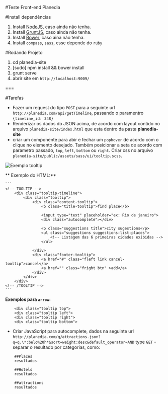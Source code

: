 #Teste Front-end Planedia

#Install dependências
1. Install [NodeJS](http://nodejs.org/download/), caso ainda não tenha.
2. Install [GruntJS](http://gruntjs.com/getting-started), caso ainda não tenha.
3. Install [Bower](http://bower.io/), caso aina não tenha.
4. Install `compass`, `sass`, esse depende do `ruby`

#Rodando Projeto

1. cd planedia-site
2. [sudo] npm install && bower install
3. grunt serve
4. abrir site em `http://localhost:9009/`

===

#Tarefas

* Fazer um request do tipo `POST` para a seguinte url  `http://planedia.com/api/getTimeline`, passando o paramentro `{timeline_id: 348}`
* Renderizar os dados do JSON acima, de acordo com layout contido no arquivo `planedia-site/index.html` que esta dentro da pasta **planedia-site** 
* criar um componente para abir e fechar um `pophover` de acordo com o clique no elemento desejado. Também posicionar a seta de acordo com parametro passado, `top`, `left`, `bottom` ou `right`. Criar css no arquivo `planedia-site/public/assets/sass/ui/tooltip.scss`.

![Exemplo tooltip](https://i.cloudup.com/yAjqZqof_H-3000x3000.png)

**	Exemplo do HTML:**
	

	```
	<!-- TOOLTIP -->
		<div class="tooltip-timeline">
			<div class="tooltip">
				<div class="content-tooltip">
					<b class="title-tooltip">find place</b>
					
					<input type="text" placeholder="ex: Rio de janeiro">
					<div class="autocomplete"></div>

					<p class="suggestions title">city sugestions</p>
					<ul class="suggestions suggestions-list-places">
						<!-- Listagem das 6 primeiras cidades exibidas -->
					</ul>

				</div>
				<div class="footer-tooltip">
					<a href="#" class="fleft link cancel-tooltip">cancel</a>
					<a href="" class="fright btn" >add</a>
				</div>
			</div>
		</div>
	<!-- /TOOLTIP -->
	```
	
	
**Exemplos para `arrow`:**
	
```
	<div class="tooltip top">
	<div class="tooltip left">
	<div class="tooltip right">
	<div class="tooltip bottom">
```

* Criar JavaScript para autocomplete, dados na seguinte url `http://planedia.com/q/attractions.json?q=q.\*:belo%20h*&sort=weight:desc&default_operator=AND` type `GET` - separar o resultado por categorias, como:

```
	##Places
	resultados

	##Hotels
	resultados

	##attractions
	resultados
```